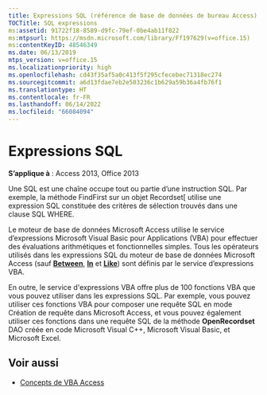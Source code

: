 ```yaml
---
title: Expressions SQL (référence de base de données de bureau Access)
TOCTitle: SQL expressions
ms:assetid: 91722f18-8589-d9fc-79ef-0be4ab11f822
ms:mtpsurl: https://msdn.microsoft.com/library/Ff197629(v=office.15)
ms:contentKeyID: 48546349
ms.date: 06/13/2019
mtps_version: v=office.15
ms.localizationpriority: high
ms.openlocfilehash: cd43f35af5a0c413f5f295cfecebec71318ec274
ms.sourcegitcommit: a6d13fdae7eb2e503236c1b629a59b36a4fb76f1
ms.translationtype: HT
ms.contentlocale: fr-FR
ms.lasthandoff: 06/14/2022
ms.locfileid: "66084094"
---
```

# <a name="sql-expressions"></a>Expressions SQL

**S’applique à** : Access 2013, Office 2013

Une  SQL est une chaîne occupe tout ou partie d’une instruction SQL. Par exemple, la méthode FindFirst sur un objet Recordset[ utilise une expression SQL constituée des critères de sélection trouvés dans une clause SQL WHERE.

Le moteur de base de données Microsoft Access utilise le service d’expressions Microsoft Visual Basic pour Applications (VBA) pour effectuer des évaluations arithmétiques et fonctionnelles simples. Tous les opérateurs utilisés dans les expressions SQL du moteur de base de données Microsoft Access (sauf **[Between](/office/vba/access/concepts/miscellaneous/between-and-operator)**, **[In](/office/vba/access/concepts/miscellaneous/in-operator-microsoft-access-sql)** et **[Like](/office/vba/access/Concepts/Structured-Query-Language/like-operator-microsoft-access-sql)**) sont définis par le service d’expressions VBA.

En outre, le service d'expressions VBA offre plus de 100 fonctions VBA que vous pouvez utiliser dans les expressions SQL. Par exemple, vous pouvez utiliser ces fonctions VBA pour composer une requête SQL en mode Création de requête dans Microsoft Access, et vous pouvez également utiliser ces fonctions dans une requête SQL de la méthode **OpenRecordset** DAO créée en code Microsoft Visual C++, Microsoft Visual Basic, et Microsoft Excel.

## <a name="see-also"></a>Voir aussi

- [Concepts de VBA Access](/office/vba/access/concepts/miscellaneous/concepts-access-vba-reference)
